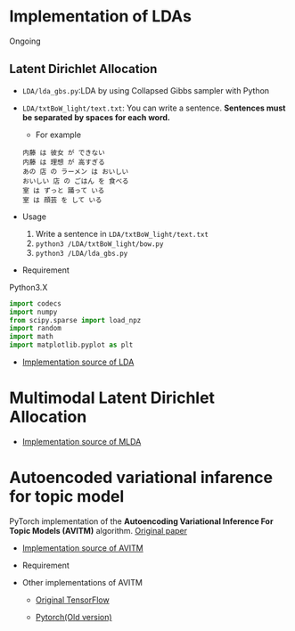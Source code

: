 # Implementation of LDAs
Ongoing
## Latent Dirichlet Allocation
- `LDA/lda_gbs.py`:LDA by using Collapsed Gibbs sampler with Python
- `LDA/txtBoW_light/text.txt`: You can write a sentence. **Sentences must be separated by spaces for each word.**
    - For example
    ```
    内藤 は 彼女 が できない
    内藤 は 理想 が 高すぎる
    あの 店 の ラーメン は おいしい
    おいしい 店 の ごはん を 食べる
    室 は ずっと 踊って いる
    室 は 顔芸 を して いる
    ```
- Usage
    1. Write a sentence in `LDA/txtBoW_light/text.txt`
    2. `python3 /LDA/txtBoW_light/bow.py`
    3. `python3 /LDA/lda_gbs.py`

- Requirement

Python3.X

```python
import codecs
import numpy
from scipy.sparse import load_npz
import random
import math
import matplotlib.pyplot as plt
```

- [Implementation source of LDA](https://github.com/naka-tomo/LDA-PY)

# Multimodal Latent Dirichlet Allocation
- [Implementation source of MLDA](https://github.com/naka-tomo/MLDA-PY)

# Autoencoded variational infarence for topic model

PyTorch implementation of the **Autoencoding Variational Inference For Topic Models (AVITM)** algorithm.
[Original paper](https://arxiv.org/abs/1703.01488)

- [Implementation source of AVITM](https://github.com/vlukiyanov/pt-avitm)

- Requirement


- Other implementations of AVITM
    - [Original TensorFlow](https://github.com/akashgit/autoencoding_vi_for_topic_models)

    - [Pytorch(Old version)](https://github.com/hyqneuron/pytorch-avitm)
